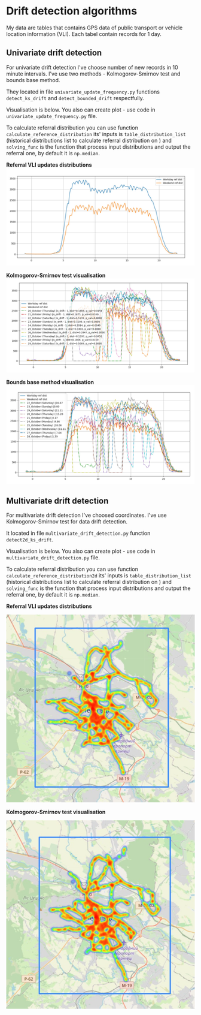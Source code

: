 # Drift detection algorithms

My data are tables that contains GPS data of public transport or vehicle location information (VLI).
Each tabel contain records for 1 day.


## Univariate drift detection
For univariate drift detection I've choose number of new records 
in 10 minute intervals. I've use two methods - Kolmogorov-Smirnov test
and bounds base method.

They located in file `univariate_update_frequency.py` functions 
`detect_ks_drift` and `detect_bounded_drift` respectfully.

Visualisation is below. You also can create plot - use code
in `univariate_update_frequency.py` file. 

To calculate referral distribution you can use function `calculate_reference_distribution`
its' inputs is `table_distribution_list` (historical distributions list to calculate
referral distribution on ) and `solving_func` is the function that process input distributions
and output the referral one, by default it is `np.median`. 

**Referral VLI updates distributions**
![Kolmogorov-Smirnov test visualisation](docs/images/Referral_VLI_updates_distribution.jpg)


**Kolmogorov-Smirnov test visualisation**
![Kolmogorov-Smirnov test visualisation](docs/images/Kolmogorov-Smirnov_drift_test.jpg)

**Bounds base method visualisation**
![Bounds base method visualisation](docs/images/bounds_drift_detection.jpg)


## Multivariate drift detection
For multivariate drift detection I've choosed coordinates. 
I've use Kolmogorov-Smirnov test for data drift detection.

It located in file `multivariate_drift_detection.py` function `detect2d_ks_drift`.

Visualisation is below. You also can create plot - use code
in `multivariate_drift_detection.py` file. 

To calculate referral distribution you can use function `calculate_reference_distribution2d`
its' inputs is `table_distribution_list` (historical distributions list to calculate
referral distribution on ) and `solving_func` is the function that process input distributions
and output the referral one, by default it is `np.median`. 

**Referral VLI updates distributions**

![Coordinate reference distribution visualisation](docs/images/coordinate_reference_distribution_visualisation.jpg)


**Kolmogorov-Smirnov test visualisation**

![Coordinate diff distribution](docs/images/coordinate_diff_distribution.jpg)
